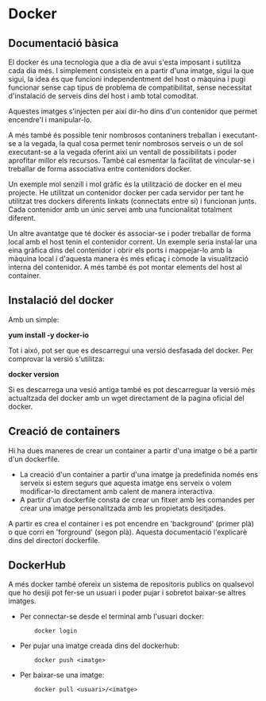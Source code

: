 # Docker

## Documentació bàsica

El docker és una tecnologia que a dia de avui s'esta imposant i sutilitza cada dia més.
I simplement consisteix en a partir d'una imatge, sigui la que sigui, la idea és que funcioni independentment del host o màquina i pugi funcionar sense cap tipus de problema de compatibilitat, sense necessitat d'instalació de serveis dins del host i amb total comoditat.

Aquestes imatges s'injecten per així dir-ho dins d'un contenidor que permet encendre'l i manipular-lo.

A més també és possible tenir nombrosos contaniners treballan i executant-se a la vegada, la qual cosa permet tenir nombrosos serveis o un de sol executant-se a la vegada oferint així un ventall de possibilitats i poder aprofitar millor els recursos.
També cal esmentar la facilitat de vincular-se i treballar de forma associativa entre contenidors docker.

Un exemple mol senzill i mol gràfic és la utilització de docker en el meu projecte.
He utilitzat un contenidor docker per cada servidor per tant he utilitzat tres dockers diferents linkats (connectats entre si) i funcionan junts.
Cada contenidor amb un únic servei amb una funcionalitat totalment diferent.

Un altre avantatge que té docker és associar-se i poder treballar de forma local amb el host tenin el contenidor corrent.
Un exemple seria instal·lar una eina gràfica dins del contenidor i obrir els ports i mappejar-lo amb la màquina local i d'aquesta manera és més eficaç i còmode la visualització interna del contenidor.
A més també és pot montar elements del host al container.

## Instalació del docker

Amb un simple:

**yum install -y docker-io**
 

Tot i aixó, pot ser que es descarregui una versió desfasada del docker.
Per comprovar la versió s'utilitza:

**docker version**

Si es descarrega una vesió antiga també es pot descarreguar la versió més actualtzada del docker amb un wget directament de la pagina oficial del docker.



## Creació de containers

Hi ha dues maneres de crear un container a partir d'una imatge o bé a partir d'un dockerfile.

- La creació d'un container a partir d'una imatge ja predefinida només ens serveix si estem segurs que aquesta imatge ens serveix o volem modificar-lo directament amb calent de manera interactiva.
- A partir d'un dockerfile consta de crear un fitxer amb les comandes per crear una imatge personalitzada amb les propietats desitjades.

A partir es crea el container i es pot encendre en 'background' (primer plà) o que corri en 'forground' (segon plà).
Aquesta documentació l'explicarè dins del directori dockerfile.

## DockerHub

A més docker també ofereix un sistema de repositoris publics on qualsevol que ho desiji pot fer-se un usuari i poder pujar i sobretot baixar-se altres imatges.

- Per connectar-se desde el terminal amb l'usuari docker:
	
	```
		docker login
	```
	
- Per pujar una imatge creada dins del dockerhub:

	```
		docker push <imatge>
	```
	
- Per baixar-se una imatge:
	
	```
		docker pull <usuari>/<imatge>
	```

